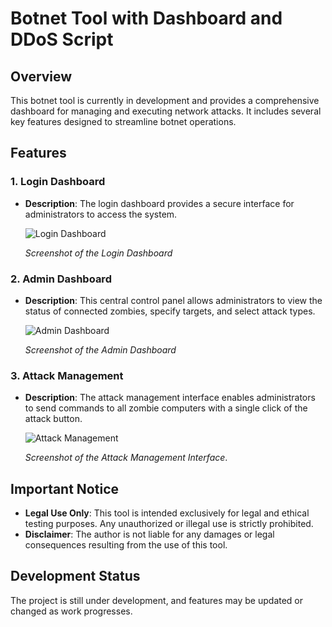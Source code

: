 # Botnet Tool with Dashboard and DDoS Script

## Overview

This botnet tool is currently in development and provides a comprehensive dashboard for managing and executing network attacks. It includes several key features designed to streamline botnet operations.

## Features

### 1. Login Dashboard

- **Description**: The login dashboard provides a secure interface for administrators to access the system.

  ![Login Dashboard](https://github.com/user-attachments/assets/73b727d6-b20d-45f5-9af3-fa776f8c371e)
  
  *Screenshot of the Login Dashboard*

### 2. Admin Dashboard

- **Description**: This central control panel allows administrators to view the status of connected zombies, specify targets, and select attack types.

  ![Admin Dashboard](https://github.com/user-attachments/assets/ed097137-22df-4de3-918e-4ba5981aa91a)
  
  *Screenshot of the Admin Dashboard*

### 3. Attack Management

- **Description**: The attack management interface enables administrators to send commands to all zombie computers with a single click of the attack button.

  ![Attack Management](https://github.com/user-attachments/assets/df338833-2020-46ba-ae77-0892de52044f)
  
  *Screenshot of the Attack Management Interface*.

## Important Notice

- **Legal Use Only**: This tool is intended exclusively for legal and ethical testing purposes. Any unauthorized or illegal use is strictly prohibited.
- **Disclaimer**: The author is not liable for any damages or legal consequences resulting from the use of this tool.

## Development Status

The project is still under development, and features may be updated or changed as work progresses.

